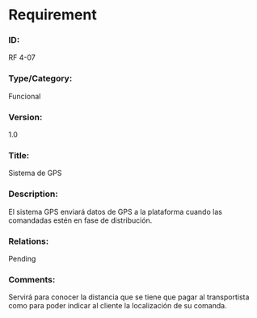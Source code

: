 # Requirement

### ID:

RF 4-07

### Type/Category:

Funcional

### Version:

1.0

### Title:

Sistema de GPS

### Description:

El sistema GPS enviará datos de GPS a la plataforma cuando las comandadas estén en fase de distribución.

### Relations:

Pending

### Comments:

Servirá para conocer la distancia que se tiene que pagar al transportista como para poder indicar al cliente la localización de su comanda.
